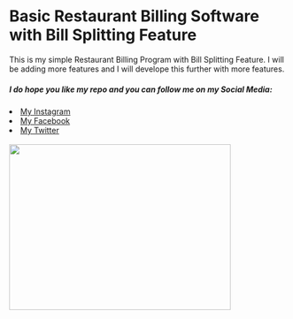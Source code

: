# Basic Restaurant Billing Software with Bill Splitting Feature
This is my simple Restaurant Billing Program with Bill Splitting Feature. I will be adding more features and I will develope this further with more features.
<br/>
<h5>I do hope you like my repo and you can follow me on my Social Media:</h5>
<un>
<li><a href="https://www.instagram.com/dev_jeff20/">My Instagram</a></li>
<li><a href="https://www.facebook.com/khaydaraliev99/">My Facebook</a></li>
<li><a href="https://twitter.com/khaydaraliev99">My Twitter</a></li>
</un>
<br/>
<img src="https://mdelamata.files.wordpress.com/2013/12/work_banner.jpg" height="300" width="400"/>
